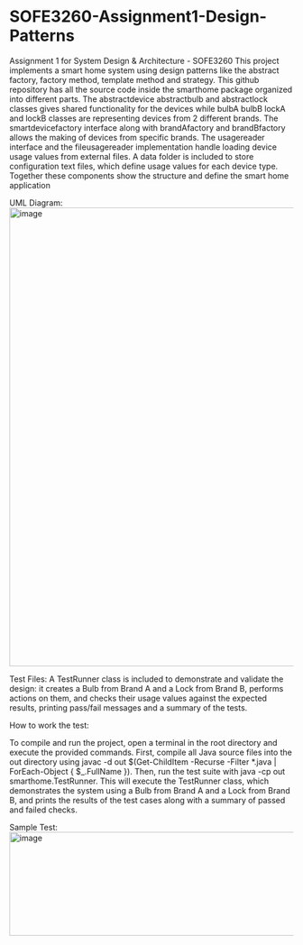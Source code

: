 # SOFE3260-Assignment1-Design-Patterns
Assignment 1 for System Design &amp; Architecture - SOFE3260 
This project implements a smart home system using design patterns like the abstract factory, factory method, template method and strategy. This github repository has all the source code inside the smarthome package organized into different parts. The abstractdevice abstractbulb and abstractlock classes gives shared functionality for the devices while bulbA bulbB lockA and lockB classes are representing devices from 2 different brands. The smartdevicefactory interface along with brandAfactory and brandBfactory allows the making of devices from specific brands. The usagereader interface and the fileusagereader implementation handle loading device usage values from external files. A data folder is included to store configuration text files, which define usage values for each device type. Together these components show the structure and define the smart home application

UML Diagram:
<img width="1151" height="814" alt="image" src="https://github.com/user-attachments/assets/929dd01d-6c13-4b72-a60a-16735978c323" />

Test Files: 
A TestRunner class is included to demonstrate and validate the design: it creates a Bulb from Brand A and a Lock from Brand B, performs actions on them, and checks their usage values against the expected results, printing pass/fail messages and a summary of the tests.

How to work the test:

To compile and run the project, open a terminal in the root directory and execute the provided commands. First, compile all Java source files into the out directory using javac -d out $(Get-ChildItem -Recurse -Filter *.java | ForEach-Object { $_.FullName }). Then, run the test suite with java -cp out smarthome.TestRunner. This will execute the TestRunner class, which demonstrates the system using a Bulb from Brand A and a Lock from Brand B, and prints the results of the test cases along with a summary of passed and failed checks.

Sample Test:
<img width="762" height="184" alt="image" src="https://github.com/user-attachments/assets/c3de7ed7-4dd7-4f00-805b-8c6aee5a4c52" />


